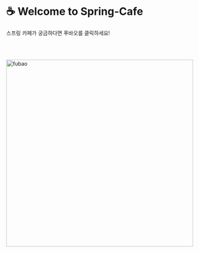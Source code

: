 # ☕️ Welcome to Spring-Cafe

스프링 카페가 궁금하다면 푸바오를 클릭하세요!

<br><br>

<a href="43.201.66.47:8080">
  <img src="https://github.com/zzawang/be-spring-cafe/assets/103445254/ff2b0d11-0f88-4114-82b9-c8410e77ef05" alt="fubao" width="500" height="500">
</a>

